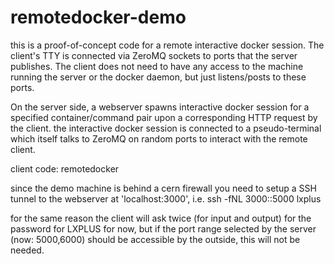 # remotedocker-demo

this is a proof-of-concept code for a remote interactive docker session. The client's TTY is connected via ZeroMQ sockets to ports that the server publishes. The client does not need to have any access to the machine running the server or the docker daemon, but just listens/posts to these ports.

On the server side, a webserver spawns interactive docker session for a specified container/command pair upon a corresponding HTTP request by the client.  the interactive docker session is connected to a pseudo-terminal which itself talks to ZeroMQ on random ports to interact with the remote client.

client code:
    remotedocker <container> <command>

since the demo machine is behind a cern firewall you need to setup a SSH tunnel to the webserver at 'localhost:3000', i.e. 
    ssh -fNL 3000:<demo-machine>:5000 lxplus

for the same reason the client will ask twice (for input and output) for the password for LXPLUS for now, but if the port range selected by the server (now: 5000,6000) should be accessible by the outside, this will not be needed. 
